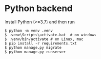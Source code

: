 # Python backend

Install Python (>=3.7) and then run

```
$ python -m venv .venv
$ .venv\Scripts\activate.bat  # on windows
$ .venv/bin/activate # on Linux, mac
$ pip install -r requirements.txt
$ python manage.py migrate
$ python manage.py runserver
```
